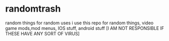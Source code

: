# randomtrash
random things for random uses
i use this repo for random things, video game mods,mod menus, IOS stuff, android stuff
[I AM NOT RESPONSIBLE IF THESE HAVE ANY SORT OF VIRUS]
